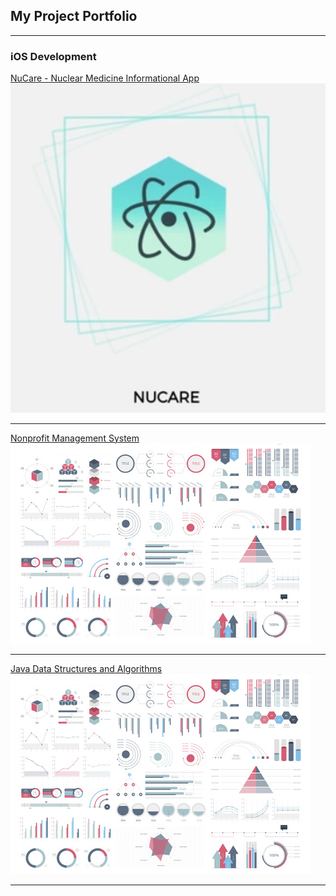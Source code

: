 ## My Project Portfolio

---

### iOS Development

[NuCare - Nuclear Medicine Informational App](/nucare)
<img src="images/NuCare_Logo.png?raw=true"/>

---
[Nonprofit Management System](/pdf/sample_presentation.pdf)
<img src="images/dummy_thumbnail.jpg?raw=true"/>

---
[Java Data Structures and Algorithms](http://example.com/)
<img src="images/dummy_thumbnail.jpg?raw=true"/>

---

